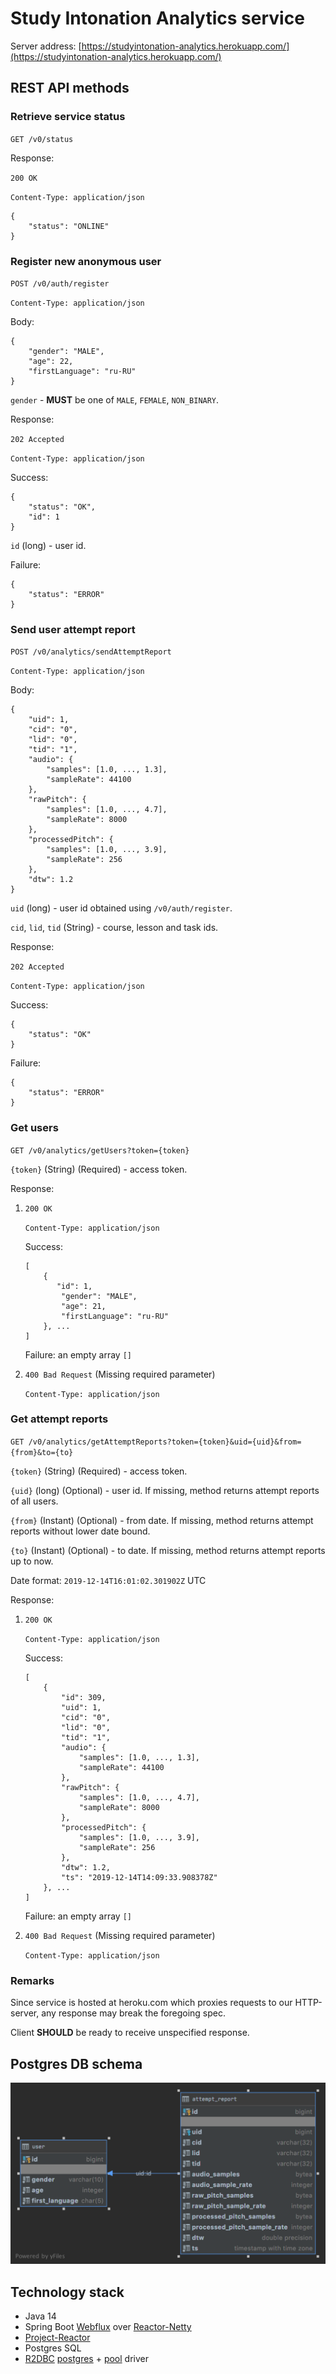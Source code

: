# Study Intonation Analytics service

Server address: [https://studyintonation-analytics.herokuapp.com/](https://studyintonation-analytics.herokuapp.com/)

## REST API methods

### Retrieve service status

`GET /v0/status`

Response: 

`200 OK`

`Content-Type: application/json`
```
{
    "status": "ONLINE"
}
```

### Register new anonymous user

`POST /v0/auth/register`

`Content-Type: application/json`

Body:
```
{
    "gender": "MALE",
    "age": 22,
    "firstLanguage": "ru-RU"
}
```

`gender` - **MUST** be one of `MALE`, `FEMALE`, `NON_BINARY`.

Response:

`202 Accepted`

`Content-Type: application/json`

Success:
```
{
    "status": "OK",
    "id": 1
}
```

`id` (long) - user id.

Failure:
```
{
    "status": "ERROR"
}
```

### Send user attempt report

`POST /v0/analytics/sendAttemptReport`

`Content-Type: application/json`

Body:
```
{
    "uid": 1,
    "cid": "0",
    "lid": "0",
    "tid": "1",
    "audio": {
        "samples": [1.0, ..., 1.3],
        "sampleRate": 44100
    },
    "rawPitch": {
	    "samples": [1.0, ..., 4.7],
	    "sampleRate": 8000
    },
    "processedPitch": {
	    "samples": [1.0, ..., 3.9],
	    "sampleRate": 256
    },
    "dtw": 1.2
}
```
`uid` (long) - user id obtained using `/v0/auth/register`.

`cid`, `lid`, `tid` (String) - course, lesson and task ids.

Response:

`202 Accepted`

`Content-Type: application/json`

Success:
```
{
    "status": "OK"
}
```

Failure:
```
{
    "status": "ERROR"
}
```

### Get users

`GET /v0/analytics/getUsers?token={token}`

`{token}` (String) (Required) - access token.

Response:

1. `200 OK`

    `Content-Type: application/json`

    Success:
    ```
    [
        {
           "id": 1,
            "gender": "MALE",
            "age": 21,
            "firstLanguage": "ru-RU" 
        }, ...
    ]
    ```

    Failure: an empty array `[]`

2. `400 Bad Request` (Missing required parameter)

    `Content-Type: application/json`

### Get attempt reports

`GET /v0/analytics/getAttemptReports?token={token}&uid={uid}&from={from}&to={to}`

`{token}` (String) (Required) - access token.

`{uid}` (long) (Optional) - user id. If missing, method returns attempt reports of all users.

`{from}` (Instant) (Optional) - from date. If missing, method returns attempt reports without lower date bound.

`{to}` (Instant) (Optional) - to date. If missing, method returns attempt reports up to now.

Date format: `2019-12-14T16:01:02.301902Z` UTC

Response:

1. `200 OK`

    `Content-Type: application/json`

    Success:
    ```
    [
        {
            "id": 309,
            "uid": 1,
            "cid": "0",
            "lid": "0",
            "tid": "1",
            "audio": {
                "samples": [1.0, ..., 1.3],
                "sampleRate": 44100
            },
            "rawPitch": {
                "samples": [1.0, ..., 4.7],
                "sampleRate": 8000
            },
            "processedPitch": {
                "samples": [1.0, ..., 3.9],
                "sampleRate": 256
            },
            "dtw": 1.2,
            "ts": "2019-12-14T14:09:33.908378Z"
        }, ...
    ]
    ```

    Failure: an empty array `[]`

2. `400 Bad Request` (Missing required parameter)

    `Content-Type: application/json`

### Remarks

Since service is hosted at heroku.com which proxies requests to our HTTP-server, any response may break the foregoing spec.

Client **SHOULD** be ready to receive unspecified response. 

## Postgres DB schema

![db-schema](fig/db-schema.png)

## Technology stack

* Java 14
* Spring Boot [Webflux](https://docs.spring.io/spring/docs/current/spring-framework-reference/web-reactive.html) over [Reactor-Netty](https://github.com/reactor/reactor-netty)
* [Project-Reactor](https://github.com/reactor/reactor-core)
* Postgres SQL
* [R2DBC](https://r2dbc.io/) [postgres](https://github.com/r2dbc/r2dbc-postgresql) + [pool](https://github.com/r2dbc/r2dbc-pool) driver
